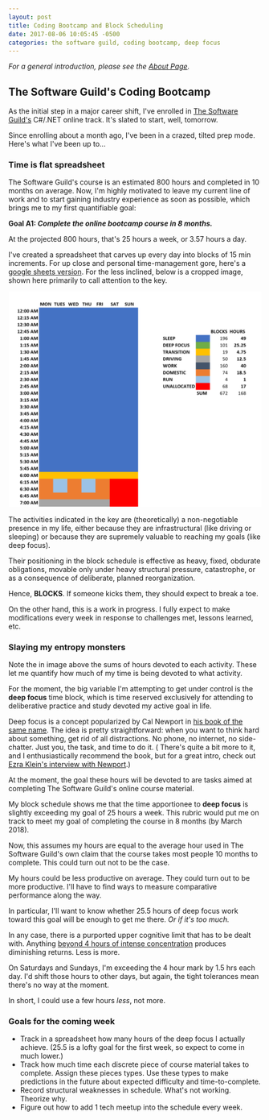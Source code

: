 ```yaml
---
layout: post
title: Coding Bootcamp and Block Scheduling
date: 2017-08-06 10:05:45 -0500
categories: the software guild, coding bootcamp, deep focus
---
```


*For a general introduction, please see the [About Page](/about).*

## The Software Guild's Coding Bootcamp

As the initial step in a major career shift, I've enrolled in [The Software Guild's](https://www.thesoftwareguild.com/) C#/.NET online track. It's slated to start, well, tomorrow.
 
Since enrolling about a month ago, I've been in a crazed, tilted prep mode. Here's what I've been up to...

### Time is flat spreadsheet

The Software Guild's course is an estimated 800 hours and completed in 10 months on average. Now, I'm highly motivated to leave my current line of work and to start gaining industry experience as soon as possible, which brings me to my first quantifiable goal:

**Goal A1: _Complete the online bootcamp course in 8 months._**

At the projected 800 hours, that's 25 hours a week, or 3.57 hours a day.

I've created a spreadsheet that carves up every day into blocks of 15 min increments. For up close and personal time-management gore, here's a [google sheets version](https://docs.google.com/spreadsheets/d/1vpfhr5V_sfFkV3rfiECmxz691qH3DP51We092A2nQP4/edit?usp=sharing). For the less inclined, below is a cropped image, shown here primarily to call attention to the key.   

![Crop of 15 min increment blocksched](/images/blocksched_crop.png)

The activities indicated in the key are (theoretically) a non-negotiable presence in my life, either because they are infrastructural (like driving or sleeping) or because they are supremely valuable to reaching my goals (like deep focus).  

Their positioning in the block schedule is effective as heavy, fixed, obdurate obligations, movable only under heavy structural pressure, catastrophe, or as a consequence of deliberate, planned reorganization. 

Hence, **BLOCKS**. If someone kicks them, they should expect to break a toe.

On the other hand, this is a work in progress. I fully expect to make modifications every week in response to challenges met, lessons learned, etc.

### Slaying my entropy monsters

Note the in image above the sums of hours devoted to each activity. These let me quantify how much of my time is being devoted to what activity.

For the moment, the big variable I'm attempting to get under control is the **deep focus** time block, which is time reserved exclusively for attending to deliberative practice and study devoted my active goal in life.

Deep focus is a concept popularized by Cal Newport in [his book of the same name](http://a.co/gHXB88D). The idea is pretty straightforward: when you want to think hard about something, get rid of all distractions. No phone, no internet, no side-chatter. Just you, the task, and time to do it. ( There's quite a bit more to it, and I enthusiastically recommend the book, but for a great intro, check out [Ezra Klein's interview with Newport](https://www.vox.com/2017/4/21/15382282/cal-newport-taking-life-back-technology).)

At the moment, the goal these hours will be devoted to are tasks aimed at  completing The Software Guild's online course material. 

My block schedule shows me that the time apportionee to **deep focus** is slightly exceeding my goal of 25 hours a week. This rubric would put me on track to meet my goal of completing the course in 8 months (by March 2018).

Now, this assumes my hours are equal to the average hour used in The Software Guild's own claim that the course takes most people 10 months to complete. This could turn out not to be the case. 

My hours could be less productive on average. They could turn out to be more productive. I'll have to find ways to measure comparative performance along the way.

In particular, I'll want to know whether 25.5 hours of deep focus work toward this goal will be enough to get me there. *Or if it's too much.*

In any case, there is a purported upper cognitive limit that has to be dealt with. Anything [beyond 4 hours of intense concentration](https://www.johndcook.com/blog/2013/02/04/four-hours-of-concentration/) produces diminishing returns. Less is more.

On Saturdays and Sundays, I'm exceeding the 4 hour mark by 1.5 hrs each day. I'd shift those hours to other days, but again, the tight tolerances mean there's no way at the moment. 

In short, I could use a few hours *less*, not more.

### Goals for the coming week

* Track in a spreadsheet how many hours of the deep focus I actually achieve. (25.5 is a lofty goal for the first week, so expect to come in much lower.)
* Track how much time each discrete piece of course material takes to complete. Assign these pieces types. Use these types to make predictions in the future about expected difficulty and time-to-complete.
* Record structural weaknesses in schedule. What's not working. Theorize why.
* Figure out how to add 1 tech meetup into the schedule every week. 